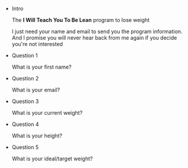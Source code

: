 - Intro

    The **I Will Teach You To Be Lean** program to lose weight

    I just need your name and email to send you the program information. And I promise you will never hear back from me again if you decide you're not interested

- Question 1

    What is your first name?

- Question 2

    What is your email?

- Question 3

    What is your current weight?

- Question 4

    What is your height?

- Question 5

    What is your ideal/target weight?
